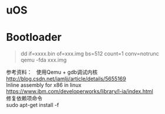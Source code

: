 # uOS

# Bootloader

> dd if=xxxx.bin of=xxx.img bs=512 count=1 conv=notrunc  
> qemu -fda xxx.img  

参考资料：  
使用Qemu + gdb调试内核  
http://blog.csdn.net/iamljj/article/details/5655169  
Inline assembly for x86 in linux  
https://www.ibm.com/developerworks/library/l-ia/index.html  
修复依赖项命令  
sudo apt-get install -f  
